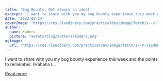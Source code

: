 ```yaml
---
title: 'Bug Bounty: Not always an ideal'
excerpt: 'I want to share with you my bug bounty experience this week and the points to remember. (Hahaha I...'
date: '2022-03-24'
coverImage: 'https://res.cloudinary.com/practicaldev/image/fetch/s--V-TsEMKH--/c_imagga_scale,f_auto,fl_progressive,h_420,q_auto,w_1000/https://dev-to-uploads.s3.amazonaws.com/uploads/articles/rijukzeyhx17u4py7ikz.jpg'
author:
  name: Koders
  picture: "assets/blog/authors/koders.png"
ogImage:
  url: 'https://res.cloudinary.com/practicaldev/image/fetch/s--V-TsEMKH--/c_imagga_scale,f_auto,fl_progressive,h_420,q_auto,w_1000/https://dev-to-uploads.s3.amazonaws.com/uploads/articles/rijukzeyhx17u4py7ikz.jpg'
---
```


I want to share with you my bug bounty experience this week and the points to remember. (Hahaha I...

[Read more](https://dev.to/nathan20/bug-bounty-not-always-an-ideal-980)
